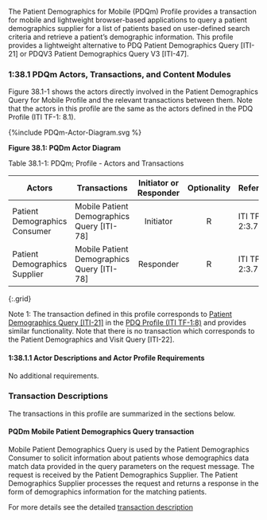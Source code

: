 The Patient Demographics for Mobile (PDQm) Profile provides a transaction for mobile and lightweight browser-based applications to query a patient demographics supplier for a list of patients based on user-defined search criteria and retrieve a patient’s demographic information. This profile provides a lightweight alternative to PDQ Patient Demographics Query [ITI-21] or PDQV3 Patient Demographics Query V3 [ITI-47].

### 1:38.1 PDQm Actors, Transactions, and Content Modules
Figure 38.1-1 shows the actors directly involved in the Patient Demographics Query for Mobile Profile and the relevant transactions between them. Note that the actors in this profile are the same as the actors defined in the PDQ Profile (ITI TF-1: 8.1).
<div>
{%include PDQm-Actor-Diagram.svg %}
</div>

**Figure 38.1: PQDm Actor Diagram**

Table 38.1-1: PDQm; Profile - Actors and Transactions

| Actors  | Transactions  | Initiator or Responder | Optionality| Reference|
|---------|---------------|:----------------------:|:---------------:|-----------------------------------|
| Patient Demographics Consumer | Mobile Patient Demographics Query [ITI-78]  | Initiator | R  | ITI TF-2:3.78 |
| Patient Demographics Supplier | Mobile Patient Demographics Query [ITI-78] | Responder | R | ITI TF-2:3.78 |
{:.grid}


Note 1: The transaction defined in this profile corresponds to [Patient Demographics Query \[ITI-21\]](https://profiles.ihe.net/ITI/TF/Volume2/ITI-21.html) in the [PDQ Profile (ITI TF-1:8)](https://profiles.ihe.net/ITI/TF/Volume1/ch-8.html) and provides similar functionality. Note that there is no transaction which corresponds to the Patient Demographics and Visit Query [ITI-22].

#### 1:38.1.1 Actor Descriptions and Actor Profile Requirements
No additional requirements.

### Transaction Descriptions
The transactions in this profile are summarized in the sections below.

#### PQDm Mobile Patient Demographics Query transaction

Mobile Patient Demographics Query is used by the Patient Demographics Consumer to solicit information about patients whose demographics data match data provided in the query parameters on the request message. The request is received by the Patient Demographics Supplier. The Patient Demographics Supplier processes the request and returns a response in the form of demographics information for the matching patients.

For more details see the detailed [transaction description](ITI-78.html)
